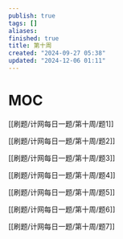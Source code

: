 ```yaml
---
publish: true
tags: []
aliases: 
finished: true
title: 第十周
created: "2024-09-27 05:38"
updated: "2024-12-06 01:11"
---
```

# MOC

[[刷题/计网每日一题/第十周/题1]]

[[刷题/计网每日一题/第十周/题2]]

[[刷题/计网每日一题/第十周/题3]]

[[刷题/计网每日一题/第十周/题4]]

[[刷题/计网每日一题/第十周/题5]]

[[刷题/计网每日一题/第十周/题6]]

[[刷题/计网每日一题/第十周/题7]]

